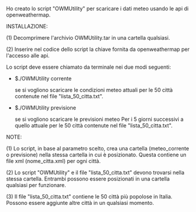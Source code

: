 Ho creato lo script "OWMUtility" per scaricare i dati meteo usando le api di openweathermap.

INSTALLAZIONE:

(1) Decomprimere l'archivio OWMUtility.tar in una cartella qualsiasi.

(2) Inserire nel codice dello script la chiave fornita da openweathermap per l'accesso alle api.

Lo script deve essere chiamato da terminale nei due modi seguenti:

- $./OWMUtility corrente 
  
  se si vogliono scaricare le condizioni meteo
  attuali per le 50 città contenute nel file "lista_50_citta.txt".

- $./OWMUtility previsione
   
  se si vogliono scaricare le previsioni meteo
  Per i 5 giorni successivi a quello attuale per le 50 città contenute nel 
  file "lista_50_citta.txt".

NOTE:

(1) Lo script, in base al parametro scelto, crea una cartella (meteo_corrente o previsione) nella stessa cartella in cui è posizionato. Questa contiene un file xml (nome_citta.xml) per ogni città.

(2) Lo script "OWMUtility" e il file "lista_50_citta.txt" devono trovarsi nella stessa cartella. Entrambi possono essere posizionati in una cartella qualsiasi per funzionare. 

(3) Il file "lista_50_citta.txt" contiene le 50 città più popolose in Italia. Possono essere aggiunte altre città in un qualsiasi momento.
